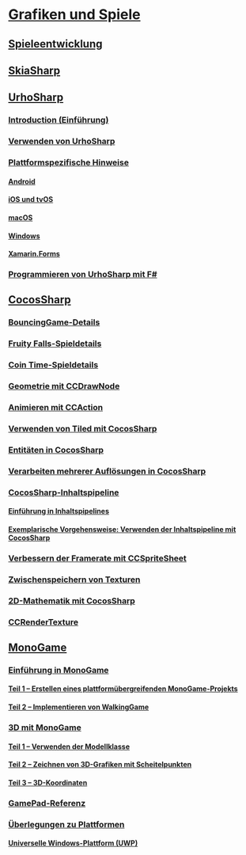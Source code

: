 # [Grafiken und Spiele](index.yml)
## [Spieleentwicklung](game-development/index.md)

## [SkiaSharp](~/xamarin-forms/user-interface/graphics/skiasharp/index.md)

## [UrhoSharp](urhosharp/index.md)
### [Introduction (Einführung)](urhosharp/introduction.md)
### [Verwenden von UrhoSharp](urhosharp/using.md)
### [Plattformspezifische Hinweise](urhosharp/platform/index.md)
#### [Android](urhosharp/platform/android.md)
#### [iOS und tvOS](urhosharp/platform/ios.md)
#### [macOS](urhosharp/platform/mac.md)
#### [Windows](urhosharp/platform/windows.md)
#### [Xamarin.Forms](urhosharp/platform/xamarin-forms.md)
### [Programmieren von UrhoSharp mit F#](urhosharp/fsharp.md)
## [CocosSharp](cocossharp/index.md)
### [BouncingGame-Details](cocossharp/bouncing-game.md)
### [Fruity Falls-Spieldetails](cocossharp/fruity-falls.md)
### [Coin Time-Spieldetails](cocossharp/cointime.md)
### [Geometrie mit CCDrawNode](cocossharp/ccdrawnode.md)
### [Animieren mit CCAction](cocossharp/ccaction.md)
### [Verwenden von Tiled mit CocosSharp](cocossharp/tiled.md)
### [Entitäten in CocosSharp](cocossharp/entities.md)
### [Verarbeiten mehrerer Auflösungen in CocosSharp](cocossharp/resolutions.md)
### [CocosSharp-Inhaltspipeline](cocossharp/content-pipeline/index.md)
#### [Einführung in Inhaltspipelines](cocossharp/content-pipeline/introduction.md)
#### [Exemplarische Vorgehensweise: Verwenden der Inhaltspipeline mit CocosSharp](cocossharp/content-pipeline/walkthrough.md)
### [Verbessern der Framerate mit CCSpriteSheet](cocossharp/ccspritesheet.md)
### [Zwischenspeichern von Texturen](cocossharp/texture-cache.md)
### [2D-Mathematik mit CocosSharp](cocossharp/math.md)
### [CCRenderTexture](cocossharp/ccrendertexture.md)
## [MonoGame](monogame/index.md)
### [Einführung in MonoGame](monogame/introduction/index.md)
#### [Teil 1 – Erstellen eines plattformübergreifenden MonoGame-Projekts](monogame/introduction/part1.md)
#### [Teil 2 – Implementieren von WalkingGame](monogame/introduction/part2.md)
### [3D mit MonoGame](monogame/3d/index.md)
#### [Teil 1 – Verwenden der Modellklasse](monogame/3d/part1.md)
#### [Teil 2 – Zeichnen von 3D-Grafiken mit Scheitelpunkten](monogame/3d/part2.md)
#### [Teil 3 – 3D-Koordinaten](monogame/3d/part3.md)
### [GamePad-Referenz](monogame/input.md)
### [Überlegungen zu Plattformen](monogame/platforms/index.md)
#### [Universelle Windows-Plattform (UWP)](monogame/platforms/uwp.md)
